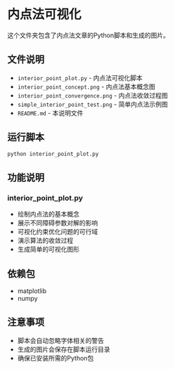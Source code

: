 # 内点法可视化

这个文件夹包含了内点法文章的Python脚本和生成的图片。

## 文件说明

- `interior_point_plot.py` - 内点法可视化脚本
- `interior_point_concept.png` - 内点法基本概念图
- `interior_point_convergence.png` - 内点法收敛过程图
- `simple_interior_point_test.png` - 简单内点法示例图
- `README.md` - 本说明文件

## 运行脚本

```bash
python interior_point_plot.py
```

## 功能说明

### interior_point_plot.py
- 绘制内点法的基本概念
- 展示不同障碍参数对解的影响
- 可视化约束优化问题的可行域
- 演示算法的收敛过程
- 生成简单的可视化图形

## 依赖包

- matplotlib
- numpy

## 注意事项

- 脚本会自动忽略字体相关的警告
- 生成的图片会保存在脚本运行目录
- 确保已安装所需的Python包
